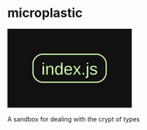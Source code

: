 # microplastic

![dependencies via madge](./graph.svg)

A sandbox for dealing with the crypt of types

